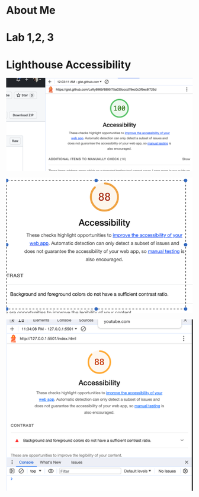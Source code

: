 # About Me

# Lab 1,2, 3

# Lighthouse Accessibility
![Lab1-Score](img/screenshot0.png)

![Lab2-Score](img/Screenshot1.png)

![Lab3-Score](img/screenshot2.png)



